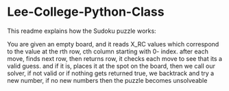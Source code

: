 # Lee-College-Python-Class

This readme explains how the Sudoku puzzle works:

You are given an empty board, and it reads X_RC values which correspond to the value at the rth row, cth column starting with 0- index.
after each move, finds next row, then returns row, it checks each move to see that its a valid guess. and if it is, places it at the spot on the board, then we call our solver, if not valid or if nothing gets returned true, we backtrack and try a new number, if no new numbers then the puzzle becomes unsolveable

